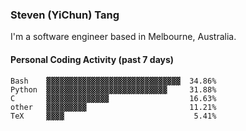 ### Steven (YiChun) Tang

I'm a software engineer based in Melbourne, Australia.

#### Personal Coding Activity (past 7 days)
```
Bash    ▓▓▓▓▓▓▓▓▓▓▓▓▓▓▓▓▓▓▓▓▓▓▓▓▓▓▓▓▓▓  34.86%
Python  ▓▓▓▓▓▓▓▓▓▓▓▓▓▓▓▓▓▓▓▓▓▓▓▓▓▓▓     31.88%
C       ▓▓▓▓▓▓▓▓▓▓▓▓▓▓                  16.63%
other   ▓▓▓▓▓▓▓▓▓                       11.21%
TeX     ▓▓▓▓                             5.41%
```
